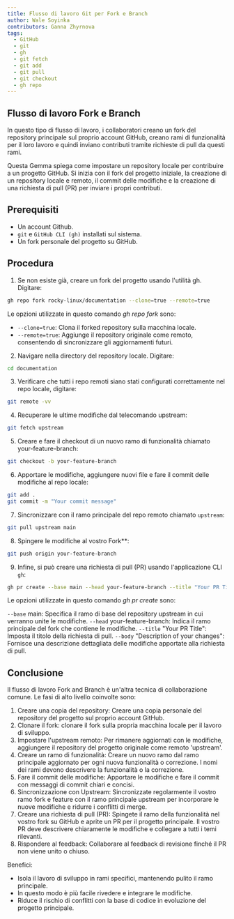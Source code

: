 ```yaml
---
title: Flusso di lavoro Git per Fork e Branch
author: Wale Soyinka
contributors: Ganna Zhyrnova
tags:
  - GitHub
  - git
  - gh
  - git fetch
  - git add
  - git pull
  - git checkout
  - gh repo
---
```


## Flusso di lavoro Fork e Branch

In questo tipo di flusso di lavoro, i collaboratori creano un fork del repository principale sul proprio account GitHub, creano rami di funzionalità per il loro lavoro e quindi inviano contributi tramite richieste di pull da questi rami.

Questa Gemma spiega come impostare un repository locale per contribuire a un progetto GitHub. Si inizia con il fork del progetto iniziale, la creazione di un repository locale e remoto, il commit delle modifiche e la creazione di una richiesta di pull (PR) per inviare i propri contributi.

## Prerequisiti

- Un account Github.
- `git` e `GitHub CLI (gh)` installati sul sistema.
- Un fork personale del progetto su GitHub.

## Procedura

1. Se non esiste già, creare un fork del progetto usando l'utilità gh. Digitare:

  ```bash
  gh repo fork rocky-linux/documentation --clone=true --remote=true
  ```

  Le opzioni utilizzate in questo comando _gh repo fork_ sono:

  - `--clone=true`: Clona il forked repository sulla macchina locale.
  - `--remote=true`: Aggiunge il repository originale come remoto, consentendo di sincronizzare gli aggiornamenti futuri.

2. Navigare nella directory del repository locale. Digitare:

  ```bash
  cd documentation
  ```

3. Verificare che tutti i repo remoti siano stati configurati correttamente nel repo locale, digitare:

  ```bash
  git remote -vv
  ```

4. Recuperare le ultime modifiche dal telecomando upstream:

  ```bash
  git fetch upstream
  ```

5. Creare e fare il checkout di un nuovo ramo di funzionalità chiamato your-feature-branch:

  ```bash
  git checkout -b your-feature-branch
  ```

6. Apportare le modifiche, aggiungere nuovi file e fare il commit delle modifiche al repo locale:

  ```bash
  git add .
  git commit -m "Your commit message"
  ```

7. Sincronizzare con il ramo principale del repo remoto chiamato `upstream`:

  ```bash
  git pull upstream main
  ```

8. Spingere le modifiche al vostro Fork\*\*:

  ```bash
  git push origin your-feature-branch
  ```

9. Infine, si può creare una richiesta di pull (PR) usando l'applicazione CLI `gh`:

  ```bash
  gh pr create --base main --head your-feature-branch --title "Your PR Title" --body "Description of your changes"
  ```

  Le opzioni utilizzate in questo comando _gh pr create_ sono:

  `--base` main: Specifica il ramo di base del repository upstream in cui verranno unite le modifiche.
  `--head` your-feature-branch: Indica il ramo principale del fork che contiene le modifiche.
  `--title` "Your PR Title": Imposta il titolo della richiesta di pull.
  `--body` "Description of your changes": Fornisce una descrizione dettagliata delle modifiche apportate alla richiesta di pull.

## Conclusione

Il flusso di lavoro Fork and Branch è un'altra tecnica di collaborazione comune.
Le fasi di alto livello coinvolte sono:

1. Creare una copia del repository: Creare una copia personale del repository del progetto sul proprio account GitHub.
2. Clonare il fork: clonare il fork sulla propria macchina locale per il lavoro di sviluppo.
3. Impostare l'upstream remoto: Per rimanere aggiornati con le modifiche, aggiungere il repository del progetto originale come remoto 'upstream'.
4. Creare un ramo di funzionalità: Creare un nuovo ramo dal ramo principale aggiornato per ogni nuova funzionalità o correzione. I nomi dei rami devono descrivere la funzionalità o la correzione.
5. Fare il commit delle modifiche: Apportare le modifiche e fare il commit con messaggi di commit chiari e concisi.
6. Sincronizzazione con Upstream: Sincronizzate regolarmente il vostro ramo fork e feature con il ramo principale upstream per incorporare le nuove modifiche e ridurre i conflitti di merge.
7. Creare una richiesta di pull (PR): Spingete il ramo della funzionalità nel vostro fork su GitHub e aprite un PR per il progetto principale. Il vostro PR deve descrivere chiaramente le modifiche e collegare a tutti i temi rilevanti.
8. Rispondere al feedback: Collaborare al feedback di revisione finché il PR non viene unito o chiuso.

Benefici:

- Isola il lavoro di sviluppo in rami specifici, mantenendo pulito il ramo principale.
- In questo modo è più facile rivedere e integrare le modifiche.
- Riduce il rischio di conflitti con la base di codice in evoluzione del progetto principale.
